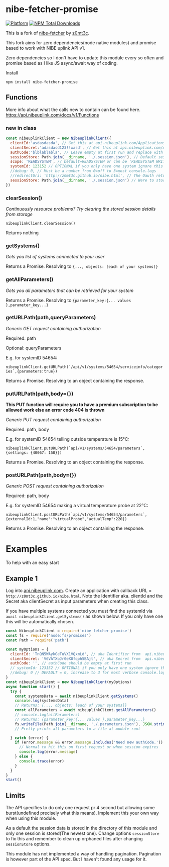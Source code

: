 # nibe-fetcher-promise
[![Platform](https://img.shields.io/badge/platform-Node--RED-red)](https://nodered.org)
[![NPM Total Downloads](https://img.shields.io/npm/dt/nibe-fetcher-promise.svg)](https://www.npmjs.com/package/nibe-fetcher-promise)

This is a fork of [nibe-fetcher](https://github.com/z0mt3c/nibe-fetcher) by [z0mt3c](https://github.com/z0mt3c). 

This fork aims for zero dependencies(node native modules) and promise based to work with NIBE uplink API v1. 

Zero dependencies so I don't have to update this module every so often and promise based as I like JS async/await way of coding.

Install
```
npm install nibe-fetcher-promise
```
## Functions
More info about what the calls new to contain can be found here. https://api.nibeuplink.com/docs/v1/Functions

### new in class

```js
const nibeuplinkClient = new NibeuplinkClient({
  clientId:'asdasdasda', // Get this at api.nibeuplink.com/Applications
  clientSecret:'adasdasd123!!xasd', // Get this at api.nibeuplink.com/Applications
  authCode:'blblablabla', // Leave empty at first run and replace with content after browsing link from console output URL
  sessionStore: Path.join(__dirname, './.session.json'), // Default session data stored in a file at the modules root dir
  scope: 'READSYSTEM', // Default=READSYSTEM or can be 'READSYSTEM WRITESYSTEM'. Requires premium.
  systemId: 123152 // OPTIONAL if you only have one system ignore this setting. Or for multiple systems get yours via function getSystems()
  //debug: 0, // Must be a number from 0=off to 3=most console.logs
  //redirectUri: 'http://z0mt3c.github.io/nibe.html', // The Oauth return URL. Pr default links to z0mt3c page that just make the authCode ready for an easy copy/paste for you.
  sessionStore: Path.join(__dirname, './.session.json') // Were to store the session details. 
})

```

### clearSession()
*Continuously resource problems? Try clearing the stored session details from storage*

`nibeuplinkClient.clearSession()`

Returns nothing
### getSystems()
*Gets you list of systems connected to your user*

Returns a Promise. Resolving to `{..., objects: [each of your systems]}`

### getAllParameters()
*Gets you all parameters that can be retrieved for your system*

Returns a Promise. Resolving to `{parameter_key:{... values },parameter_key...}`

### getURLPath(path,queryParameters)
*Generic GET request containing authorization*

Required: path

Optional: queryParameters

E.g. for systemID 54654:

``nibeuplinkClient.getURLPath(`/api/v1/systems/54654/serviceinfo/categories`,{parameters:true})``

Returns a Promise. Resolving to an object containing the response.
### putURLPath(path,body={})
**This PUT function will require you to have a premium subscription to be allowed work else an error code 404 is thrown**

*Generic PUT request containing authorization*

Required: path, body

E.g. for systemID 54654 telling outside temperature is 15°C:

``nibeuplinkClient.putURLPath(`api/v1/systems/54654/parameters`,{settings: {40067: 150}})``

Returns a Promise. Resolving to an object containing the response.

### postURLPath(path,body={})

*Generic POST request containing authorization*

Required: path, body

E.g. for systemID 54654 making a virtual temperature probe at 22°C:

``nibeuplinkClient.postURLPath(`api/v1/systems/54654/parameters`,{externalId:1,"name":"virtualProbe","actualTemp":220})``

Returns a Promise. Resolving to an object containing the response.

# Examples
To help with an easy start
## Example 1

Log into [api.nibeuplink.com](https://api.nibeuplink.com/). Create an application with callback URL = `http://z0mt3c.github.io/nibe.html`. Note the Identifier aka. clientId and the Secret aka clientSecret as input parameters when creating this class.

If you have multiple systems connected you must find the systemId via `await nibeuplinkClient.getSystems()` as shown below. If you only have one this will be automatically chosen.
```js
const NibeuplinkClient = require('nibe-fetcher-promise')
const fs = require('node:fs/promises')
const Path = require('path')

const myOptions = {
  clientId: 'TnQN5WAykGeTuVX1VQxmLd', // aka Identifier from  api.nibeuplink.com
  clientSecret: 'V6VATXbJr0eX0fqph5BAjt', // aka Secret from  api.nibeuplink.com,
  authCode: '', // authCode should be empty at first run
  // systemId: 123152 // OPTIONAL if you only have one system ignore this setting
  //debug: 0 // DEFAULT = 0, increase to 3 for most verbose console.logs
}
const nibeuplinkClient = new NibeuplinkClient(myOptions)
async function start() {
  try {
    const systemsData = await nibeuplinkClient.getSystems()
    console.log(systemsData)
    // Returns: {..., objects: [each of your systems]}
    const allParameters = await nibeuplinkClient.getAllParameters()
    // console.log(allParameters)
    // Returns: {parameter_key:{... values },parameter_key...}
    fs.writeFile(Path.join(__dirname, './.parameters.json'), JSON.stringify(allParameters, null, 2))
    // Pretty prints all parameters to a file at module root

  } catch (error) {
    if (error.message && error.message.includes('Need new authCode.')) {
      // Normal to hit this on first request or when session expires
      console.log(error.message)
    } else {
      console.trace(error)
    }
  }
}
start()
```

## Limits

The API specifies to do only one request pr 4 second but allowing some burst(undefined precisely what this means). Implement this your own way when using this module.

As a default the session data is stored in the directory of this module and only one session is stored(The newest one). Change options `sessionStore` to fix this and remember to clean up orphaned files after changing `sessionStore` options.

This module has not implemented a way of handling pagination. Pagination is however part of the API spec. But I haven't found any usage for it.